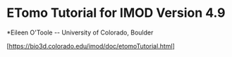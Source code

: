 # ETomo Tutorial for IMOD Version 4.9
*Eileen O'Toole -- University of Colorado, Boulder

[https://bio3d.colorado.edu/imod/doc/etomoTutorial.html]

